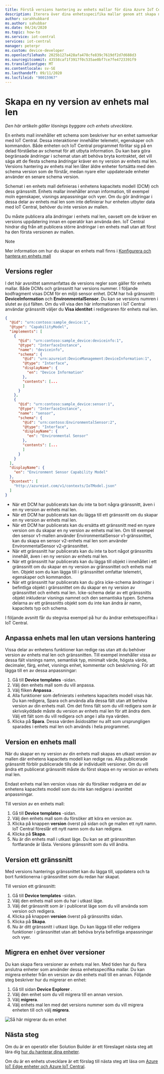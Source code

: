 ```yaml
---
title: Förstå versions hantering av enhets mallar för dina Azure IoT Central-appar | Microsoft Docs
description: Iterera över dina enhetsspecifika mallar genom att skapa nya versioner och utan att påverka dina Live-anslutna enheter
author: sarahhubbard
ms.author: sahubbar
ms.date: 04/24/2020
ms.topic: how-to
ms.service: iot-central
services: iot-central
manager: peterpr
ms.custom: device-developer
ms.openlocfilehash: 2025b127a428afa478cfe839c7619df2d7d688d3
ms.sourcegitcommit: 43558caf1f3917f0c535ae0bf7ce7fe4723391f9
ms.translationtype: MT
ms.contentlocale: sv-SE
ms.lasthandoff: 09/11/2020
ms.locfileid: "90015967"
---
```

# <a name="create-a-new-device-template-version"></a>Skapa en ny version av enhets mal len

*Den här artikeln gäller lösnings byggare och enhets utvecklare.*

En enhets mall innehåller ett schema som beskriver hur en enhet samverkar med IoT Central. Dessa interaktioner innehåller telemetri, egenskaper och kommandon. Både enheten och IoT Central programmet förlitar sig på en delad förståelse av schemat för att utbyta information. Du kan bara göra begränsade ändringar i schemat utan att behöva bryta kontraktet, det vill säga att de flesta schema ändringar kräver en ny version av enhets mal len. Versions hantering av enhets mal len låter äldre enheter fortsätta med den schema version som de förstår, medan nyare eller uppdaterade enheter använder en senare schema version.

Schemat i en enhets mall definieras i enhetens kapacitets modell (DCM) och dess gränssnitt. Enhets mallar innehåller annan information, till exempel moln egenskaper, visnings anpassningar och vyer. Om du gör ändringar i dessa delar av enhets mal len som inte definierar hur enheten utbyter data med IoT Central, behöver du inte version av mallen.

Du måste publicera alla ändringar i enhets mal len, oavsett om de kräver en versions uppdatering innan en operatör kan använda den. IoT Central hindrar dig från att publicera större ändringar i en enhets mall utan att först ha den första versionen av mallen.

> [!NOTE]
> Mer information om hur du skapar en enhets mall finns i [Konfigurera och hantera en enhets mall](howto-set-up-template.md)

## <a name="versioning-rules"></a>Versions regler

I det här avsnittet sammanfattas de versions regler som gäller för enhets mallar. Både DCMs och gränssnitt har versions nummer. I följande kodfragment visas DCM för en miljö sensor enhet. DCM har två gränssnitt: **DeviceInformation** och **EnvironmentalSensor**. Du kan se versions numren i slutet av `@id` fälten. Om du vill visa den här informationen i IoT Central användar gränssnitt väljer du **Visa identitet** i redigeraren för enhets mal len.

```json
{
  "@id": "urn:contoso:sample_device:1",
  "@type": "CapabilityModel",
  "implements": [
    {
      "@id": "urn:contoso:sample_device:deviceinfo:1",
      "@type": "InterfaceInstance",
      "name": "deviceinfo",
      "schema": {
        "@id": "urn:azureiot:DeviceManagement:DeviceInformation:1",
        "@type": "Interface",
        "displayName": {
          "en": "Device Information"
        },
        "contents": [...
        ]
      }
    },
    {
      "@id": "urn:contoso:sample_device:sensor:1",
      "@type": "InterfaceInstance",
      "name": "sensor",
      "schema": {
        "@id": "urn:contoso:EnvironmentalSensor:2",
        "@type": "Interface",
        "displayName": {
          "en": "Environmental Sensor"
        },
        "contents": [...
        ]
      }
    }
  ],
  "displayName": {
    "en": "Environment Sensor Capability Model"
  },
  "@context": [
    "http://azureiot.com/v1/contexts/IoTModel.json"
  ]
}
```

* När ett DCM har publicerats kan du inte ta bort några gränssnitt, även i en ny version av enhets mal len.
* När ett DCM har publicerats kan du lägga till ett gränssnitt om du skapar en ny version av enhets mal len.
* När ett DCM har publicerats kan du ersätta ett gränssnitt med en nyare version om du skapar en ny version av enhets mal len. Om till exempel den sensor v1-mallen använder EnvironmentalSensor v1-gränssnittet, kan du skapa en sensor v2-enhets mal len som använder EnvironmentalSensor v2-gränssnittet.
* När ett gränssnitt har publicerats kan du inte ta bort något gränssnitts innehåll, även i en ny version av enhets mal len.
* När ett gränssnitt har publicerats kan du lägga till objekt i innehållet i ett gränssnitt om du skapar en ny version av gränssnittet och enhets mal len. Objekt som du kan lägga till i gränssnittet omfattar telemetri, egenskaper och kommandon.
* När ett gränssnitt har publicerats kan du göra icke-schema ändringar i befintliga objekt i gränssnittet om du skapar en ny version av gränssnittet och enhets mal len. Icke-schema delar av ett gränssnitts objekt inkluderar visnings namnet och den semantiska typen. Schema delarna av ett gränssnitts objekt som du inte kan ändra är namn, kapacitets typ och schema.

I följande avsnitt får du stegvisa exempel på hur du ändrar enhetsspecifika i IoT Central.

## <a name="customize-the-device-template-without-versioning"></a>Anpassa enhets mal len utan versions hantering

Vissa delar av enhetens funktioner kan redige ras utan att du behöver version av enhets mal len och gränssnitten. Till exempel innehåller vissa av dessa fält visnings namn, semantisk typ, minimalt värde, högsta värde, decimaler, färg, enhet, visnings enhet, kommentar och beskrivning. För att lägga till en av dessa anpassningar:

1. Gå till **Device templates** -sidan.
1. Välj den enhets mall som du vill anpassa.
1. Välj fliken **Anpassa** .
1. Alla funktioner som definierats i enhetens kapacitets modell visas här. Du kan redigera, Spara och använda alla dessa fält utan att behöva version av din enhets mall. Om det finns fält som du vill redigera som är skrivskyddade måste du version av enhets mal len för att ändra dem. Välj ett fält som du vill redigera och ange i alla nya värden.
1. Klicka på **Spara**. Dessa värden åsidosätter nu allt som ursprungligen sparades i enhets mal len och används i hela programmet.

## <a name="version-a-device-template"></a>Version en enhets mall

När du skapar en ny version av din enhets mall skapas en utkast version av mallen där enhetens kapacitets modell kan redige ras. Alla publicerade gränssnitt förblir publicerade tills de är individuellt versioner. Om du vill ändra ett publicerat gränssnitt måste du först skapa en ny version av enhets mal len.

Endast enhets mal len version visas när du försöker redigera en del av enhetens kapacitets modell som du inte kan redigera i avsnittet anpassningar.

Till version av en enhets mall:

1. Gå till **Device templates** -sidan.
1. Välj den enhets mall som du försöker att köra en version av.
1. Klicka på knappen **version** överst på sidan och ge mallen ett nytt namn. IoT Central föreslår ett nytt namn som du kan redigera.
1. Klicka på **Skapa**.
1. Nu är din enhets mall i utkast läge. Du kan se att gränssnitten fortfarande är låsta. Versions gränssnitt som du vill ändra.

## <a name="version-an-interface"></a>Version ett gränssnitt

Med versions hanterings gränssnittet kan du lägga till, uppdatera och ta bort funktionerna i gränssnittet som du redan har skapat.

Till version ett gränssnitt:

1. Gå till **Device templates** -sidan.
1. Välj den enhets mall som du har i utkast läge.
1. Välj det gränssnitt som är i publicerat läge som du vill använda som version och redigera.
1. Klicka på knappen **version** överst på gränssnitts sidan.
1. Klicka på **Skapa**.
1. Nu är ditt gränssnitt i utkast läge. Du kan lägga till eller redigera funktioner i gränssnittet utan att behöva bryta befintliga anpassningar och vyer.

## <a name="migrate-a-device-across-versions"></a>Migrera en enhet över versioner

Du kan skapa flera versioner av enhets mal len. Med tiden har du flera anslutna enheter som använder dessa enhetsspecifika mallar. Du kan migrera enheter från en version av din enhets mall till en annan. Följande steg beskriver hur du migrerar en enhet:

1. Gå till sidan **Device Explorer** .
1. Välj den enhet som du vill migrera till en annan version.
1. Välj **migrera**.
1. Välj enhets mal len med det versions nummer som du vill migrera enheten till och välj **migrera**.

![Så här migrerar du en enhet](media/howto-version-device-template/pick-version.png)

## <a name="next-steps"></a>Nästa steg

Om du är en operatör eller Solution Builder är ett föreslaget nästa steg att lära dig [hur du hanterar dina enheter](./howto-manage-devices.md).

Om du är en enhets utvecklare är ett förslag till nästa steg att läsa om [Azure IoT Edge enheter och Azure IoT Central](./concepts-iot-edge.md).
